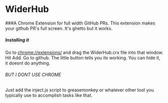 WiderHub
=========

###A Chrome Extension for full width GitHub PRs.
This extension makes your github PR's full screen. It's ghetto but it works. 

##### Installing it

Go to [chrome://extensions/](chrome://extensions/) and drag the WiderHub.crx file into that window. Hit Add. Go to github. The little button tells you its working. You can hide it, it doesnt do anything.  

###### BUT I DONT USE CHROME

Just add the inject.js script to greasemonkey or whatever other tool you typically use to accomplish tasks like that.
